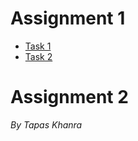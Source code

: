 # Assignment 1

- [Task 1](Assignment_1/README.md)
- [Task 2](Assignment_1/README.md)

# Assignment 2



_By Tapas Khanra_
